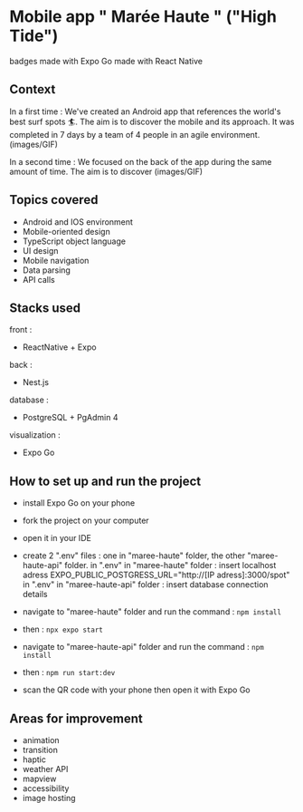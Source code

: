# Mobile app " Marée Haute " ("High Tide")

badges
made with Expo Go
made with React Native

## Context

In a first time :
We've created an Android app that references the world's best surf spots 🏄.
The aim is to discover the mobile and its approach. It was completed in 7 days by a team of 4 people in an agile environment.
(images/GIF)

In a second time :
We focused on the back of the app during the same amount of time.
The aim is to discover
(images/GIF)

## Topics covered

- Android and IOS environment
- Mobile-oriented design
- TypeScript object language
- UI design
- Mobile navigation
- Data parsing
- API calls

## Stacks used

front :

- ReactNative + Expo

back :

- Nest.js

database :

- PostgreSQL + PgAdmin 4

visualization :

- Expo Go

## How to set up and run the project

- install Expo Go on your phone
- fork the project on your computer
- open it in your IDE
- create 2 ".env" files : one in "maree-haute" folder, the other "maree-haute-api" folder.
  in ".env" in "maree-haute" folder : insert localhost adress EXPO_PUBLIC_POSTGRESS_URL="http://[IP adress]:3000/spot"
  in ".env" in "maree-haute-api" folder : insert database connection details

- navigate to "maree-haute" folder and run the command : `npm install`
- then : `npx expo start`
- navigate to "maree-haute-api" folder and run the command : `npm install`
- then : `npm run start:dev`

- scan the QR code with your phone then open it with Expo Go

## Areas for improvement

- animation
- transition
- haptic
- weather API
- mapview
- accessibility
- image hosting
